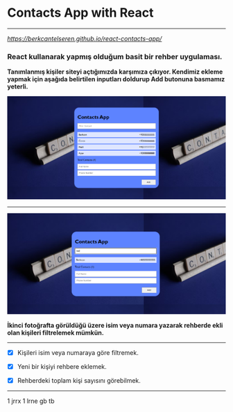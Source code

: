 # Contacts App with React
---

*https://berkcantelseren.github.io/react-contacts-app/*

### React kullanarak yapmış olduğum basit bir rehber uygulaması.

**Tanımlanmış kişiler siteyi açtığımızda karşımıza çıkıyor. Kendimiz ekleme yapmak için aşağıda belirtilen inputları doldurup Add butonuna basmamız yeterli.**

![Resim 1](./src/img/Contacts_App_1.png)

---

![Resim 2](./src/img/Contacts_App_2.png)

**İkinci fotoğrafta görüldüğü üzere isim veya numara yazarak rehberde ekli olan kişileri filtrelemek mümkün.**

---

- [x] Kişileri isim veya numaraya göre filtremek.

- [x] Yeni bir kişiyi rehbere eklemek.

- [x] Rehberdeki toplam kişi sayısını görebilmek.

---

1 jrrx 1 lrne gb tb
